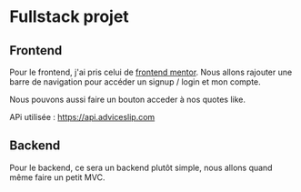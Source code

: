 # Fullstack projet

## Frontend

Pour le frontend, j'ai pris celui de [frontend mentor](https://www.frontendmentor.io/challenges/advice-generator-app-QdUG-13db).
Nous allons rajouter une barre de navigation pour accéder un signup / login et mon compte. 

Nous pouvons aussi faire un bouton acceder à nos quotes like.

APi utilisée : https://api.adviceslip.com

## Backend

Pour le backend, ce sera un backend plutôt simple, nous allons quand même faire un petit MVC.
